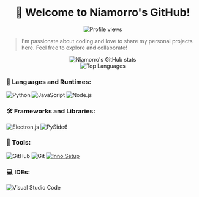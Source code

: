 <h1 align="center">👋 Welcome to Niamorro's GitHub!</h1>

<p align="center">
  <img src="https://komarev.com/ghpvc/?username=Niamorro&color=blue&style=flat-square&label=Profile+Views" alt="Profile views">
</p>

> I'm passionate about coding and love to share my personal projects here. Feel free to explore and collaborate!

<div align="center">
  <img src="https://github-readme-stats.vercel.app/api?username=Niamorro&show_icons=true&theme=radical" alt="Niamorro's GitHub stats">
</div>

<div align="center">
  <img src="https://github-readme-stats.vercel.app/api/top-langs/?username=Niamorro&hide=javascript,html&theme=dark&langs_count=6&layout=compact" alt="Top Languages">
</div>

### 🚀 Languages and Runtimes:
![Python](https://img.shields.io/badge/python-3670A0?style=for-the-badge&logo=python&logoColor=ffdd54)
![JavaScript](https://img.shields.io/badge/-JavaScript-090909?style=for-the-badge&logo=JavaScript&logoColor=E9D54D)
![Node.js](https://img.shields.io/badge/node.js-6DA55F?style=for-the-badge&logo=node.js&logoColor=white)

### 🛠 Frameworks and Libraries:
![Electron.js](https://img.shields.io/badge/Electron-191970?style=for-the-badge&logo=Electron&logoColor=white)
![PySide6](https://img.shields.io/badge/PySide6-41CD52?style=for-the-badge&logo=Qt&logoColor=white)

### 🔧 Tools:
![GitHub](https://img.shields.io/badge/github-%23121011.svg?style=for-the-badge&logo=github&logoColor=white)
![Git](https://img.shields.io/badge/git-%23F05033.svg?style=for-the-badge&logo=git&logoColor=white)
[![Inno Setup](https://img.shields.io/badge/-Inno%20Setup-76A9A4?style=for-the-badge&logo=inno-setup)](https://jrsoftware.org/isinfo.php)

### 💻 IDEs:
![Visual Studio Code](https://img.shields.io/badge/Visual%20Studio%20Code-0078d7.svg?style=for-the-badge&logo=visual-studio-code&logoColor=white)
